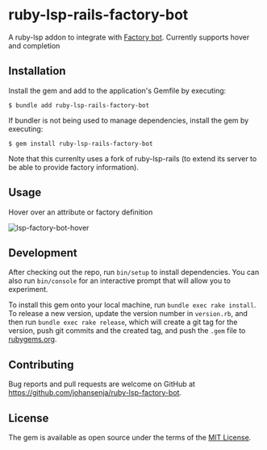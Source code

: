 # ruby-lsp-rails-factory-bot

A ruby-lsp addon to integrate with [Factory bot](https://github.com/thoughtbot/factory_bot). Currently supports hover and completion

## Installation

Install the gem and add to the application's Gemfile by executing:

    $ bundle add ruby-lsp-rails-factory-bot

If bundler is not being used to manage dependencies, install the gem by executing:

    $ gem install ruby-lsp-rails-factory-bot

Note that this currenlty uses a fork of ruby-lsp-rails (to extend its server to be able to provide factory information).

## Usage

Hover over an attribute or factory definition

![lsp-factory-bot-hover](https://github.com/user-attachments/assets/6f570288-3cf3-4d12-acf9-71c86e834cd8)

## Development

After checking out the repo, run `bin/setup` to install dependencies. You can also run `bin/console` for an interactive prompt that will allow you to experiment.

To install this gem onto your local machine, run `bundle exec rake install`. To release a new version, update the version number in `version.rb`, and then run `bundle exec rake release`, which will create a git tag for the version, push git commits and the created tag, and push the `.gem` file to [rubygems.org](https://rubygems.org).

## Contributing

Bug reports and pull requests are welcome on GitHub at https://github.com/johansenja/ruby-lsp-factory-bot.

## License

The gem is available as open source under the terms of the [MIT License](https://opensource.org/licenses/MIT).
